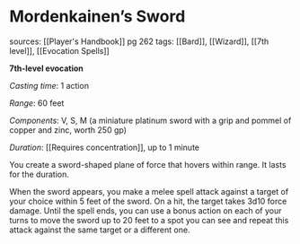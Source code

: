 # Mordenkainen’s Sword
sources: [[Player's Handbook]] pg 262
tags: [[Bard]], [[Wizard]], [[7th level]], [[Evocation Spells]]

**7th-level evocation**

*Casting time*: 1 action

*Range*: 60 feet

*Components*: V, S, M (a miniature platinum sword with a grip and pommel of copper and zinc, worth 250 gp)

*Duration*: [[Requires concentration]], up to 1 minute

You create a sword-shaped plane of force that hovers within range. It lasts for the duration.

When the sword appears, you make a melee spell attack against a target of your choice within 5 feet of the sword. On a hit, the target takes 3d10 force damage. Until the spell ends, you can use a bonus action on each of your turns to move the sword up to 20 feet to a spot you can see and repeat this attack against the same target or a different one.
